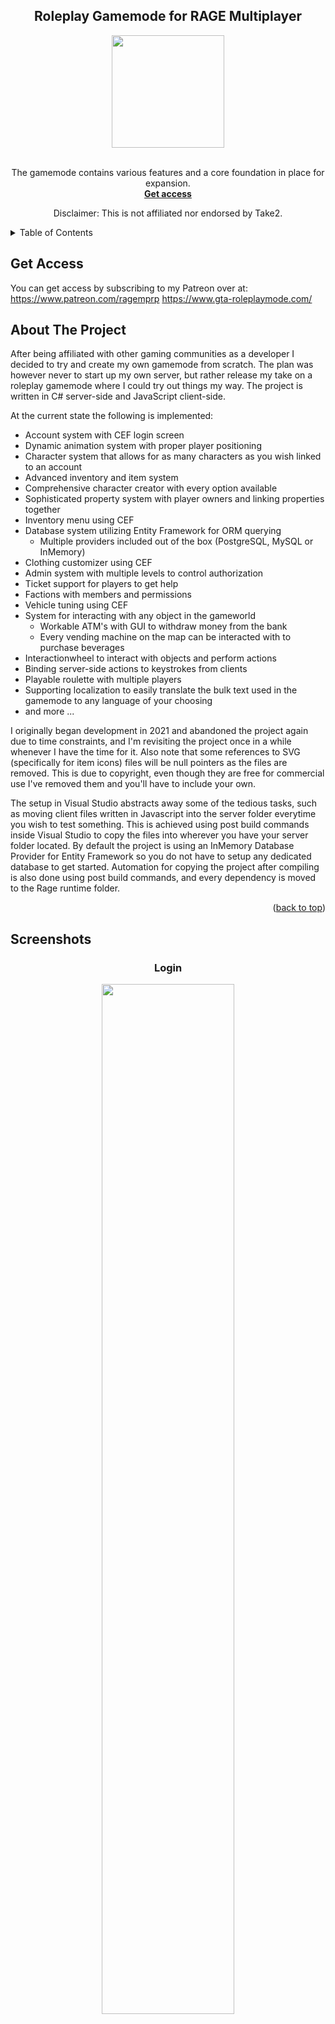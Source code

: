 <a name="readme-top"></a>

<div align="center">
  <h2 align="center">Roleplay Gamemode for RAGE Multiplayer</h2>
  <img src="images/logo.jpg" width="180" height="180" align="center">
  <br>
  <br>
  <p align="center">
    The gamemode contains various features and a core foundation in place for expansion. 
    <br />
    <a href="https://www.patreon.com/ragemprp"><strong>Get access</strong></a>
    <br />
    <p>Disclaimer: This is not affiliated nor endorsed by Take2.</p>
  </p>
</div>

<!-- TABLE OF CONTENTS -->
<details>
  <summary>Table of Contents</summary>
  <ol>
      <li><a href="#get-access">Get Access</a></li>
    <li><a href="#about-the-project">About The Project</a></li>
    <li><a href="#screenshots">Screenshots</a></li>
    <li><a href="#contact">Contact</a></li>
  </ol>
</details>

## Get Access
You can get access by subscribing to my Patreon over at:
<br>
https://www.patreon.com/ragemprp
https://www.gta-roleplaymode.com/

<!-- ABOUT THE PROJECT -->
## About The Project
After being affiliated with other gaming communities as a developer I decided to try and create my own gamemode from scratch. The plan was however never to start up my own server, but rather release my take on a roleplay gamemode where I could try out things my way. The project is written in C# server-side and JavaScript client-side. 

At the current state the following is implemented:
* Account system with CEF login screen
* Dynamic animation system with proper player positioning
* Character system that allows for as many characters as you wish linked to an account
* Advanced inventory and item system
* Comprehensive character creator with every option available
* Sophisticated property system with player owners and linking properties together
* Inventory menu using CEF
* Database system utilizing Entity Framework for ORM querying
  * Multiple providers included out of the box (PostgreSQL, MySQL or InMemory)
* Clothing customizer using CEF
* Admin system with multiple levels to control authorization
* Ticket support for players to get help
* Factions with members and permissions 
* Vehicle tuning using CEF
* System for interacting with any object in the gameworld
   * Workable ATM's with GUI to withdraw money from the bank
   * Every vending machine on the map can be interacted with to purchase beverages
* Interactionwheel to interact with objects and perform actions
* Binding server-side actions to keystrokes from clients
* Playable roulette with multiple players
* Supporting localization to easily translate the bulk text used in the gamemode to any language of your choosing
* and more ...

I originally began development in 2021 and abandoned the project again due to time constraints, and I'm revisiting the project once in a while whenever I have the time for it. Also note that some references to SVG (specifically for item icons) files will be null pointers as the files are removed. This is due to copyright, even though they are free for commercial use I've removed them and you'll have to include your own. 

The setup in Visual Studio abstracts away some of the tedious tasks, such as moving client files written in Javascript into the server folder everytime you wish to test something. This is achieved using post build commands inside Visual Studio to copy the files into wherever you have your server folder located. By default the project is using an InMemory Database Provider for Entity Framework so you do not have to setup any dedicated database to get started. Automation for copying the project after compiling is also done using post build commands, and every dependency is moved to the Rage runtime folder. 

<p align="right">(<a href="#readme-top">back to top</a>)</p>

<!-- SCREENSHOTS -->
## Screenshots

<div align="center"><h3>Login</h3><img src="images/login.png" width="65%"/></div>

<div align="center"><h3>Character creator</h3><img src="images/character_creator.png" width="65%"/></div>

<div align="center"><h3>Character selection</h3><img src="images/CharacterSelection.png" width="65%"/></div>

<div align="center"><h3>Inventory</h3><img src="images/inventory.png" width="65%"/></div>

<div align="center"><h3>Clothing customizer</h3><img src="images/clothesmenu.png" width="65%"/></div>

Character wheel             |  Vehicle wheel
:-------------------------:|:-------------------------:
![](/images/interactionmenu.png)  |  ![](/images/vehiclemenu.png)

<div align="center"><h3>Vehicle customizer</h3><img src="images/carmodmenu.png" width="65%"/></div>

<div align="center"><h3>General</h3><img src="images/carmodded.png" width="65%"/></div>

Roulette            |  Keypad
:-------------------------:|:-------------------------:
![](/images/roulette.png)  |  ![](/images/keypad.png)

<p align="right">(<a href="#readme-top">back to top</a>)</p>

<!-- CONTACT -->
## Contact

Discord: andreas0290
<br>
https://www.patreon.com/ragemprp

<p align="right">(<a href="#readme-top">back to top</a>)</p>
